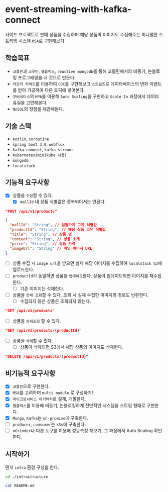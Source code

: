 # event-streaming-with-kafka-connect
사이드 프로젝트로 판매 상품을 수집하며 해당 상품의 이미지도 수집해주는 미니멀한 스트리밍 시스템 `MSA`로 구현해보기


## 학습목표
* `코틀린`과 `코루틴`, `웹플럭스`, `reactive mongodb`를 통해 코틀린에서의 비동기, 논블로킹 프로그래밍을 내 것으로 만든다.
* `카프카 커넥트`를 이용하여 `CDC`를 구현해보고 `스트림즈`로 데이터베이스의 변화 이벤트를 받아 가공하여 다른 토픽에 넣어본다.
* `쿠버네티스`의 `HPA`를 이용해 `Auto Scaling`을 구현하고 `Scale In` 과정에서 데이터 유실을 고민해본다.
* `NoSQL`의 장점을 체감해본다.


## 기술 스택
* `kotlin`, `coroutine`
* `spring boot 3.0`, `webflux`
* `kafka connect`, `kafka streams`
* `kubernetes(minikube 사용)`
* `mongodb`
* `localstack`


## 기능적 요구사항
* [X] 상품을 `수집`할 수 있다. 
  * [X] `mallId` 내 상품 식별값은 중복되어서는 안된다.
``` json
"POST /api/v1/products"

{
  "mallId": "String", // 입점가게 고유 식별값
  "productId": "String", // 해당 상품 고유 식별값
  "title": "String", // 상품 명
  "content": "String", // 상품 소개
  "price": "String", // 상품 가격
  "imageUrl": "String" // 메인 이미지 URL
}
```
* [ ] 상품 수집 시 `image url`을 받으면 실제 해당 이미지를 수집하여 `localstack S3`에 업로드한다.
* [ ] `productId`가 동일하면 상품을 `업데이트`한다. 상품이 업데이트되면 이미지를 재수집한다.
  * [ ] 기존 이미지는 삭제한다. 
* [ ] 상품을 `전체 조회`할 수 있다. 조회 시 실제 수집한 이미지의 경로도 반환한다. 
  * [ ] 수집되지 않은 상품은 조회되지 않는다.
```json
"GET /api/v1/products"
```
* [ ] 상품을 `상세조회` 할 수 있다.
```json
"GET /api/v1/products/{productId}"
```
* [ ] 상품을 `삭제`할 수 있다.
  * [ ] 상품이 삭제되면 S3에서 해당 상품의 이미지도 삭제한다.
```json
"DELETE /api/v1/products/{productId}"
```

## 비기능적 요구사항
* [X] `코틀린`으로 구현한다.
* [X] `MSA`를 고려하며 `multi module` 로 구성하기!
* [X] `마이크로서비스 아키텍처`로 설계, 개발한다.
* [X] `웹플럭스`를 이용해 비동기, 논블로킹하게 전반적인 시스템을 스트림 형태로 구현한다.
* [X] `Mongo`, `Kafka`는 `on-promise`에 구축한다.
* [ ] `producer`, `consumer`는 `k3s`에 구축한다.
* [ ] `nGrinder`나 다른 도구를 이용해 성능측정 해보기, 그 과정에서 Auto Scaling 확인한다.

## 시작하기
먼저 `infra` 환경 구성을 한다.
```bash
cd ./infrastructure

cat README.md
```